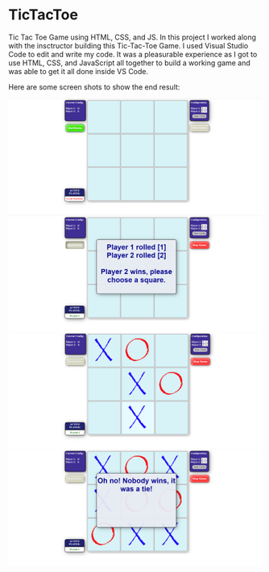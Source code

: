 # TicTacToe
Tic Tac Toe Game using HTML, CSS, and JS.
In this project I worked along with the insctructor building this Tic-Tac-Toe Game. I used Visual Studio Code to edit and write my code. It was a pleasurable experience as I got to use HTML, CSS, and JavaScript all together to build a working game and was able to get it all done inside VS Code.

Here are some screen shots to show the end result:

<img src="images/Screenshot1.png">

<img src="images/Screenshot2.png">

<img src="images/Screenshot3.png">

<img src="images/Screenshot4.png">

